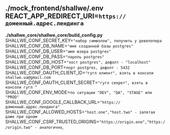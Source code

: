 **./mock_frontend/shallwe/.env**\
REACT_APP_REDIRECT_URI=`https://доменный.адрес.лендинга`
---
**./shallwe_core/shallwe_core/build_config.py**\
SHALLWE_CONF_SECRET_KEY=`"набор символов", получить у девелопера`\
SHALLWE_CONF_DB_NAME=`"имя созданной базы postgres"`\
SHALLWE_CONF_DB_USER=`"имя юзера postgres"`\
SHALLWE_CONF_DB_PASS=`"пароль postgres"`\
SHALLWE_CONF_DB_HOST=`"хост postgres", дефолт - "localhost"`\
SHALLWE_CONF_DB_PORT=`порт postgres, дефолт - 5432`\
SHALLWE_CONF_OAUTH_CLIENT_ID=`"гугл клиент", взять в консоли shallwe.ua@gmail.com`\
SHALLWE_CONF_OAUTH_CLIENT_SECRET=`"гугл секрет", взять в консоли гугл ^`\
SHALLWE_CONF_ENV_MODE=`по ситуации "DEV", "QA", "STAGE" или "PROD"`\
SHALLWE_CONF_GOOGLE_CALLBACK_URL=`"https://доменный.адрес.лендинга"`
SHALLWE_CONF_ALLOWED_HOSTS=`"host.one","host.two" - запятая даже при одном`
SHALLWE_CONF_CSRF_TRUSTED_ORIGINS=`"https://origin.one","https://origin.two" - аналогично`,
